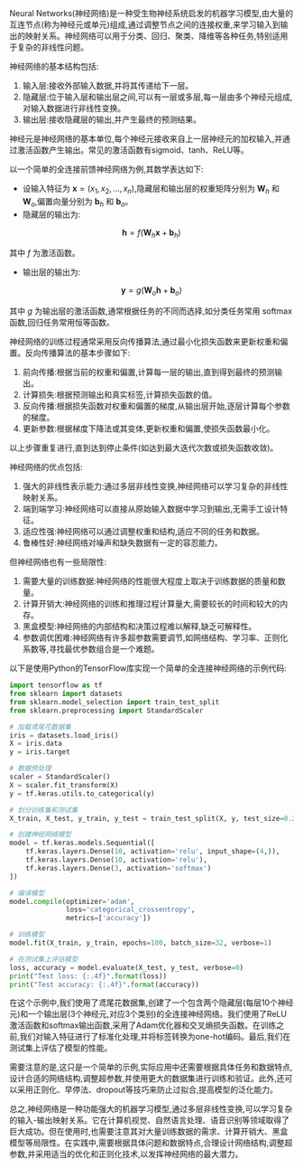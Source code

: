 Neural Networks(神经网络)是一种受生物神经系统启发的机器学习模型,由大量的互连节点(称为神经元或单元)组成,通过调整节点之间的连接权重,来学习输入到输出的映射关系。神经网络可以用于分类、回归、聚类、降维等各种任务,特别适用于复杂的非线性问题。

神经网络的基本结构包括:
1. 输入层:接收外部输入数据,并将其传递给下一层。
2. 隐藏层:位于输入层和输出层之间,可以有一层或多层,每一层由多个神经元组成,对输入数据进行非线性变换。
3. 输出层:接收隐藏层的输出,并产生最终的预测结果。

神经元是神经网络的基本单位,每个神经元接收来自上一层神经元的加权输入,并通过激活函数产生输出。常见的激活函数有sigmoid、tanh、ReLU等。

以一个简单的全连接前馈神经网络为例,其数学表达如下:
- 设输入特征为 $\mathbf{x} = (x_1, x_2, \ldots, x_n)$,隐藏层和输出层的权重矩阵分别为 $\mathbf{W}_h$ 和 $\mathbf{W}_o$,偏置向量分别为 $\mathbf{b}_h$ 和 $\mathbf{b}_o$。
- 隐藏层的输出为:

$$
\mathbf{h} = f(\mathbf{W}_h\mathbf{x} + \mathbf{b}_h)
$$

其中 $f$ 为激活函数。

- 输出层的输出为:

$$
\mathbf{y} = g(\mathbf{W}_o\mathbf{h} + \mathbf{b}_o)
$$

其中 $g$ 为输出层的激活函数,通常根据任务的不同而选择,如分类任务常用 softmax 函数,回归任务常用恒等函数。

神经网络的训练过程通常采用反向传播算法,通过最小化损失函数来更新权重和偏置。反向传播算法的基本步骤如下:
1. 前向传播:根据当前的权重和偏置,计算每一层的输出,直到得到最终的预测输出。
2. 计算损失:根据预测输出和真实标签,计算损失函数的值。
3. 反向传播:根据损失函数对权重和偏置的梯度,从输出层开始,逐层计算每个参数的梯度。
4. 更新参数:根据梯度下降法或其变体,更新权重和偏置,使损失函数最小化。

以上步骤重复进行,直到达到停止条件(如达到最大迭代次数或损失函数收敛)。

神经网络的优点包括:
1. 强大的非线性表示能力:通过多层非线性变换,神经网络可以学习复杂的非线性映射关系。
2. 端到端学习:神经网络可以直接从原始输入数据中学习到输出,无需手工设计特征。
3. 适应性强:神经网络可以通过调整权重和结构,适应不同的任务和数据。
4. 鲁棒性好:神经网络对噪声和缺失数据有一定的容忍能力。

但神经网络也有一些局限性:
1. 需要大量的训练数据:神经网络的性能很大程度上取决于训练数据的质量和数量。
2. 计算开销大:神经网络的训练和推理过程计算量大,需要较长的时间和较大的内存。
3. 黑盒模型:神经网络的内部结构和决策过程难以解释,缺乏可解释性。
4. 参数调优困难:神经网络有许多超参数需要调节,如网络结构、学习率、正则化系数等,寻找最优参数组合是一个难题。

以下是使用Python的TensorFlow库实现一个简单的全连接神经网络的示例代码:

```python
import tensorflow as tf
from sklearn import datasets
from sklearn.model_selection import train_test_split
from sklearn.preprocessing import StandardScaler

# 加载鸢尾花数据集
iris = datasets.load_iris()
X = iris.data
y = iris.target

# 数据预处理
scaler = StandardScaler()
X = scaler.fit_transform(X)
y = tf.keras.utils.to_categorical(y)

# 划分训练集和测试集
X_train, X_test, y_train, y_test = train_test_split(X, y, test_size=0.2, random_state=42)

# 创建神经网络模型
model = tf.keras.models.Sequential([
    tf.keras.layers.Dense(10, activation='relu', input_shape=(4,)),
    tf.keras.layers.Dense(10, activation='relu'),
    tf.keras.layers.Dense(3, activation='softmax')
])

# 编译模型
model.compile(optimizer='adam',
              loss='categorical_crossentropy',
              metrics=['accuracy'])

# 训练模型
model.fit(X_train, y_train, epochs=100, batch_size=32, verbose=1)

# 在测试集上评估模型
loss, accuracy = model.evaluate(X_test, y_test, verbose=0)
print("Test loss: {:.4f}".format(loss))
print("Test accuracy: {:.4f}".format(accuracy))
```

在这个示例中,我们使用了鸢尾花数据集,创建了一个包含两个隐藏层(每层10个神经元)和一个输出层(3个神经元,对应3个类别)的全连接神经网络。我们使用了ReLU激活函数和softmax输出函数,采用了Adam优化器和交叉熵损失函数。在训练之前,我们对输入特征进行了标准化处理,并将标签转换为one-hot编码。最后,我们在测试集上评估了模型的性能。

需要注意的是,这只是一个简单的示例,实际应用中还需要根据具体任务和数据特点,设计合适的网络结构,调整超参数,并使用更大的数据集进行训练和验证。此外,还可以采用正则化、早停法、dropout等技巧来防止过拟合,提高模型的泛化能力。

总之,神经网络是一种功能强大的机器学习模型,通过多层非线性变换,可以学习复杂的输入-输出映射关系。它在计算机视觉、自然语言处理、语音识别等领域取得了巨大成功。但在使用时,也需要注意其对大量训练数据的需求、计算开销大、黑盒模型等局限性。在实践中,需要根据具体问题和数据特点,合理设计网络结构,调整超参数,并采用适当的优化和正则化技术,以发挥神经网络的最大潜力。